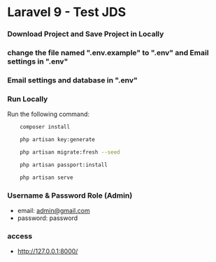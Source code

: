 # Laravel 9 - Test JDS

### Download Project and Save Project in Locally

### change the file named ".env.example" to ".env" and Email settings in ".env"

### Email settings and database in ".env"

### Run Locally

Run the following command:

```bash
    composer install
```

```bash
    php artisan key:generate
```

```bash
    php artisan migrate:fresh --seed
```

```bash
    php artisan passport:install
```

```bash
    php artisan serve
```

### Username & Password Role (Admin)

-   email: admin@gmail.com
-   password: password

### access

-   http://127.0.0.1:8000/
